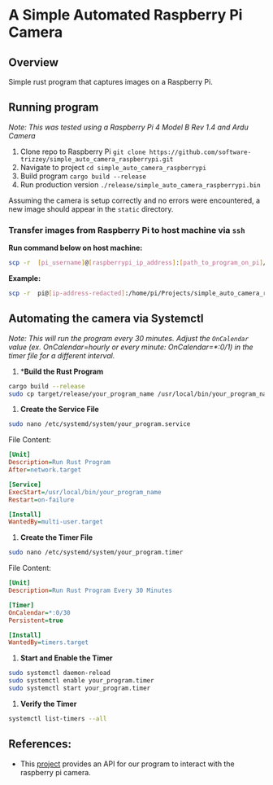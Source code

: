 # A Simple Automated Raspberry Pi Camera

## Overview
Simple rust program that captures images on a Raspberry Pi.

## Running program

_Note: This was tested using a Raspberry Pi 4 Model B Rev 1.4 and Ardu Camera_

1. Clone repo to Raspberry Pi `git clone https://github.com/software-trizzey/simple_auto_camera_raspberrypi.git`
1. Navigate to project `cd simple_auto_camera_raspberrypi`
1. Build program `cargo build --release`
1. Run production version `./release/simple_auto_camera_raspberrypi.bin`

Assuming the camera is setup correctly and no errors were encountered, a new image should appear in the `static` directory.

### Transfer images from Raspberry Pi to host machine via `ssh`

**Run command below on host machine:**
```bash
scp -r  [pi_username]@[raspberrypi_ip_address]:[path_to_program_on_pi]/simple_auto_camera_raspberrypi/static [directory_on_host_machine]
```

**Example:**
```bash
scp -r  pi@[ip-address-redacted]:/home/pi/Projects/simple_auto_camera_raspberrypi/static ~/Desktop/pi-images/
```

## Automating the camera via Systemctl

_Note: This will run the program every 30 minutes. Adjust the `OnCalendar` value (ex. OnCalendar=hourly or every minute: OnCalendar=*:0/1) in the timer file for a different interval._

1. ***Build the Rust Program**

```bash
cargo build --release
sudo cp target/release/your_program_name /usr/local/bin/your_program_name
```

1. **Create the Service File**
```bash
sudo nano /etc/systemd/system/your_program.service
```

File Content:

```ini
[Unit]
Description=Run Rust Program
After=network.target

[Service]
ExecStart=/usr/local/bin/your_program_name
Restart=on-failure

[Install]
WantedBy=multi-user.target
```

1. **Create the Timer File**

```bash
sudo nano /etc/systemd/system/your_program.timer
```

File Content:

```ini
[Unit]
Description=Run Rust Program Every 30 Minutes

[Timer]
OnCalendar=*:0/30
Persistent=true

[Install]
WantedBy=timers.target
```

1. **Start and Enable the Timer**

```bash
sudo systemctl daemon-reload
sudo systemctl enable your_program.timer
sudo systemctl start your_program.timer
```

1. **Verify the Timer**

```bash
systemctl list-timers --all
```


## References:
- This [project](https://github.com/pedrosland/rascam) provides an API for our program to interact with the raspberry pi camera.

